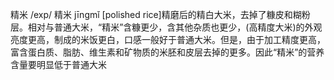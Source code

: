 精米/exp/精米 jīngmǐ [polished rice]精磨后的精白大米，去掉了糠皮和糊粉层。相对与普通大米，“精米”含糠更少，含其他杂质也更少，(高精度大米)的外观亮度更高，制成的米饭更白，口感一般好于普通大米。但是，由于加工精度更高，富含蛋白质、脂肪、维生素和矿物质的米胚和皮层去掉的更多。因此“精米”的营养含量要明显低于普通大米